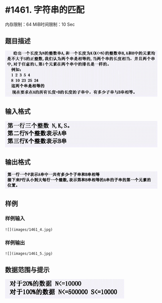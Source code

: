 # #1461. 字符串的匹配

内存限制：64 MiB时间限制：10 Sec

## 题目描述

![](images/1461_1.jpg)

## 输入格式

![](images/1461_2.jpg)

## 输出格式

![](images/1461_3.jpg)

## 样例

### 样例输入

    
    ![](images/1461_4.jpg)
    

### 样例输出

    
    ![](images/1461_5.jpg)
    

## 数据范围与提示

![](images/1461_6.jpg)
